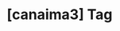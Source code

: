 ---
article_id: 0
description: List of articles under [canaima3] tag.
image: http://huntingbears.com.ve/static/img/site/mstile-310x310.png
layout: tag
slug: canaima3
title: '[canaima3] Tag'
---